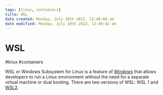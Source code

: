 ```yaml
---
tags: [linux, containers]
title: WSL
date created: Monday, July 10th 2023, 12:40:08 am
date modified: Monday, July 10th 2023, 12:40:42 am
---
```

# WSL

#linux #containers 

WSL or Windows Subsystem for Linux is a feature of [Windows](Windows) that allows developers to run a Linux environment without the need for a separate virtual machine or dual booting. There are two versions of WSL: WSL 1 and [WSL2](Cyber%20Operations/Operation%20Tools/WSL2.md).